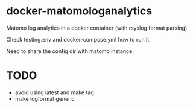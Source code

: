 # docker-matomologanalytics
Matomo log analytics in a docker container (with rsyslog format parsing)

Check testing.env and docker-compose.yml how to run it.

Need to share the config dir with matomo instance.

# TODO

+   avoid using latest and make tag
+   make logformat generic
